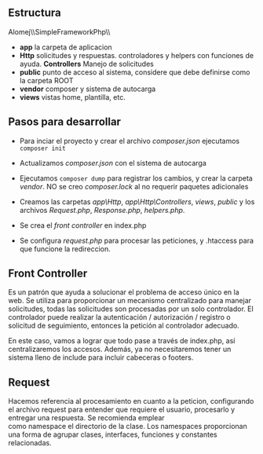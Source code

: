 ## Estructura
Alomej\\\SimpleFrameworkPhp\\\\

- __app__ la carpeta de aplicacion
- __Http__ solicitudes y respuestas. controladores y helpers con funciones de ayuda.
__Controllers__ Manejo de solicitudes
- __public__ punto de acceso al sistema, considere que debe definirse como la carpeta ROOT
- __vendor__ composer y sistema de autocarga
- __views__ vistas home, plantilla, etc.


## Pasos para desarrollar
- Para inciar el proyecto y crear el archivo _composer.json_ ejecutamos ```composer init```
- Actualizamos _composer.json_ con el sistema de autocarga
- Ejecutamos ```composer dump``` para registrar los cambios, y crear la carpeta _vendor_. NO se creo _composer.lock_ al no requerir paquetes adicionales
- Creamos las carpetas _app\Http_, _app\Http\Controllers_, _views_, _public_ y los archivos _Request.php_, _Response.php_, _helpers.php_.

- Se crea el _front controller_ en index.php
- Se configura _request.php_ para procesar las peticiones, y .htaccess para que funcione la redireccion.


## Front Controller

Es un patrón que ayuda a solucionar el problema de acceso único en la web. Se utiliza para proporcionar un mecanismo centralizado para manejar solicitudes, todas las solicitudes son procesadas por un solo controlador. El controlador puede realizar la autenticación / autorización / registro o solicitud de seguimiento, entonces la petición al controlador adecuado.

En este caso, vamos a lograr que todo pase a través de index.php, así centralizaremos los accesos. Además, ya no necesitaremos tener un sistema lleno de include para incluir cabeceras o footers.


## Request

Hacemos referencia al procesamiento en cuanto a la peticion, configurando el archivo request para entender que requiere el usuario, procesarlo y entregar una respuesta.
Se recomienda emplear como namespace el directorio de la clase. Los namespaces proporcionan una forma de agrupar clases, interfaces, funciones y constantes relacionadas.

